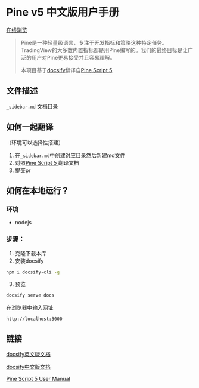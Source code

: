 # Pine v5 中文版用户手册

[在线浏览](https://unknown-marketwizards.github.io/pine_script_docs_zh)

> Pine是一种轻量级语言，专注于开发指标和策略这种特定任务。TradingView的大多数内置指标都是用Pine编写的。我们的最终目标是让广泛的用户对Pine更易接受并且容易理解。
>
> 本项目基于[docsify](https://github.com/docsifyjs/docsify/)翻译自[Pine Script 5 ](https://www.tradingview.com/pine-script-docs/en/v5/index.html)



## 文件描述

`_sidebar.md` 文档目录



## 如何一起翻译

（环境可以选择性搭建）

1. 在`_sidebar.md`中创建对应目录然后新建md文件
2. 对照[Pine Script 5 ](https://www.tradingview.com/pine-script-docs/en/v5/index.html)翻译文档
3. 提交pr





## 如何在本地运行？

### 环境

- nodejs

### 步骤：

1.  克隆下载本库
2.  安装docsify

```bash
npm i docsify-cli -g
```

3. 预览

```bash
docsify serve docs
```

在浏览器中输入网址

`http://localhost:3000`



## 链接

[docsify英文版文档](https://docsify.js.org/#/quickstart)

[docsify中文版文档](https://docsify.js.org/#/zh-cn/)

[Pine Script 5 User Manual ](https://www.tradingview.com/pine-script-docs/en/v5/index.html)

